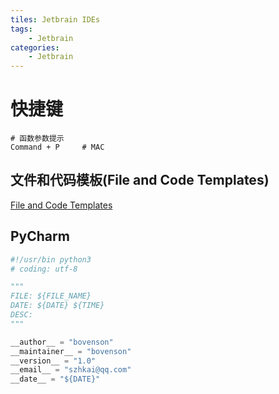 ```yaml
---
tiles: Jetbrain IDEs
tags:
	- Jetbrain
categories:
	- Jetbrain
---
```


# 快捷键

```shell
# 函数参数提示
Command + P		# MAC
```

## 文件和代码模板(File and Code Templates)

[File and Code Templates](https://www.jetbrains.com/help/idea/file-and-code-templates.html)

## PyCharm

```python
#!/usr/bin python3
# coding: utf-8

"""
FILE: ${FILE_NAME}
DATE: ${DATE} ${TIME}
DESC: 
"""

__author__ = "bovenson"
__maintainer__ = "bovenson"
__version__ = "1.0"
__email__ = "szhkai@qq.com"
__date__ = "${DATE}"
```
